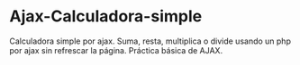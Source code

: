 # Ajax-Calculadora-simple
Calculadora simple por ajax.
Suma, resta, multiplica o divide usando un php por ajax sin refrescar la página.
Práctica básica de AJAX.
